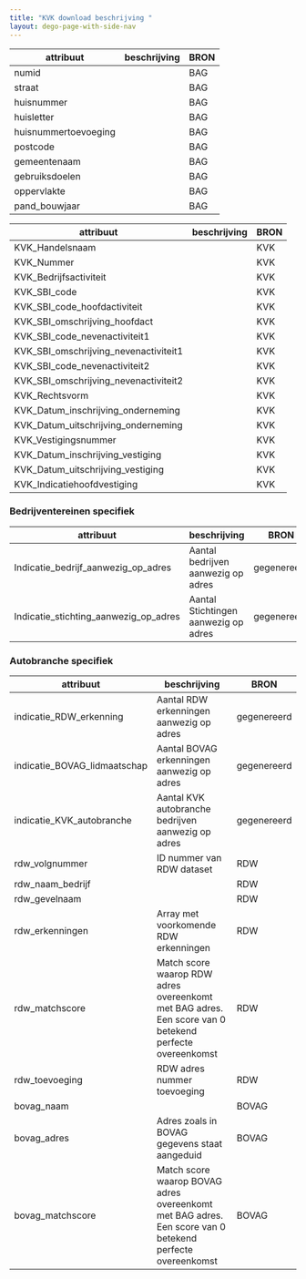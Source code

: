 ```yaml
---
title: "KVK download beschrijving "
layout: dego-page-with-side-nav
---
```



| attribuut            | beschrijving | BRON | 
| -------------------- | ------------ | ---- | 
| numid                |              | BAG  |
| straat               |              | BAG  |
| huisnummer           |              | BAG  |
| huisletter           |              | BAG  |
| huisnummertoevoeging |              | BAG  |
| postcode             |              | BAG  |
| gemeentenaam         |              | BAG  |
| gebruiksdoelen       |              | BAG  |
| oppervlakte          |              | BAG  |
| pand_bouwjaar        |              | BAG  |


| attribuut                             | beschrijving | BRON | 
| ------------------------------------- | ------------ | ---- | 
| KVK_Handelsnaam                       |              | KVK     |
| KVK_Nummer                            |              | KVK     |
| KVK_Bedrijfsactiviteit                |              | KVK     |
| KVK_SBI_code                          |              | KVK     |
| KVK_SBI_code_hoofdactiviteit          |              | KVK     |
| KVK_SBI_omschrijving_hoofdact         |              | KVK     |
| KVK_SBI_code_nevenactiviteit1         |              | KVK     |
| KVK_SBI_omschrijving_nevenactiviteit1 |              | KVK     |
| KVK_SBI_code_nevenactiviteit2         |              | KVK     |
| KVK_SBI_omschrijving_nevenactiviteit2 |              | KVK     |
| KVK_Rechtsvorm                        |              | KVK     |
| KVK_Datum_inschrijving_onderneming    |              | KVK     |
| KVK_Datum_uitschrijving_onderneming   |              | KVK     |
| KVK_Vestigingsnummer                  |              | KVK     |
| KVK_Datum_inschrijving_vestiging      |              | KVK     |
| KVK_Datum_uitschrijving_vestiging     |              | KVK     |
| KVK_Indicatiehoofdvestiging           |              | KVK     |

### Bedrijventereinen specifiek 


| attribuut                             | beschrijving                         | BRON        | 
| ------------------------------------- | ------------------------------------ | ----------- | 
| Indicatie_bedrijf_aanwezig_op_adres   | Aantal bedrijven aanwezig op adres   | gegenereerd |
| Indicatie_stichting_aanwezig_op_adres | Aantal Stichtingen aanwezig op adres | gegenereerd |


### Autobranche specifiek 



| attribuut                    | beschrijving                                                                                             | BRON        | 
| ---------------------------- | -------------------------------------------------------------------------------------------------------- | ----------- | 
| indicatie_RDW_erkenning      | Aantal RDW erkenningen aanwezig op adres                                                                 | gegenereerd |
| indicatie_BOVAG_lidmaatschap | Aantal BOVAG erkenningen aanwezig op adres                                                               | gegenereerd |
| indicatie_KVK_autobranche    | Aantal KVK autobranche bedrijven aanwezig op adres                                                       | gegenereerd |
| rdw_volgnummer               | ID nummer van RDW dataset                                                                                | RDW         |
| rdw_naam_bedrijf             |                                                                                                          | RDW         |
| rdw_gevelnaam                |                                                                                                          | RDW         |
| rdw_erkenningen              | Array met voorkomende RDW erkenningen                                                                    | RDW         |
| rdw_matchscore               | Match score waarop RDW adres overeenkomt met BAG adres. Een score van 0 betekend perfecte overeenkomst   | RDW         |
| rdw_toevoeging               | RDW adres nummer toevoeging                                                                              | RDW         |
| bovag_naam                   |                                                                                                          | BOVAG       |
| bovag_adres                  | Adres zoals in BOVAG gegevens staat aangeduid                                                            | BOVAG       |
| bovag_matchscore             | Match score waarop BOVAG adres overeenkomt met BAG adres. Een score van 0 betekend perfecte overeenkomst | BOVAG       |
